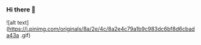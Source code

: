 ### Hi there 👋
![alt text](https://i.pinimg.com/originals/8a/2e/4c/8a2e4c79a1b9c983dc6bf8d6cbada43a .gif)
